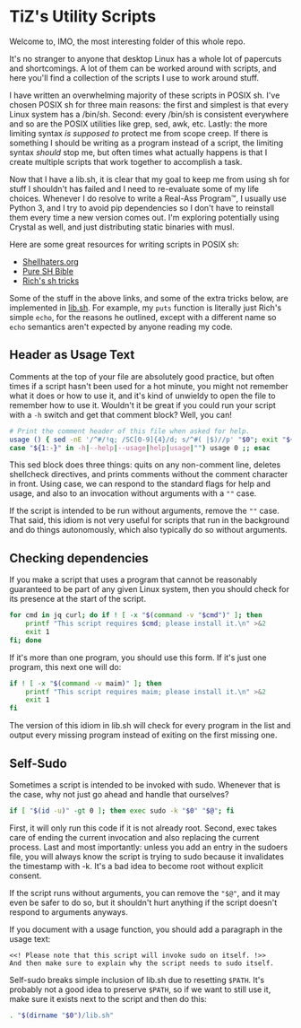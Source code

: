 # TiZ's Utility Scripts

Welcome to, IMO, the most interesting folder of this whole repo.

It's no stranger to anyone that desktop Linux has a whole lot of papercuts and shortcomings. A lot of them can be worked around with scripts, and here you'll find a collection of the scripts I use to work around stuff.

I have written an overwhelming majority of these scripts in POSIX sh. I've chosen POSIX sh for three main reasons: the first and simplest is that every Linux system has a /bin/sh. Second: every /bin/sh is consistent everywhere and so are the POSIX utilities like grep, sed, awk, etc. Lastly: the more limiting syntax *is supposed to* protect me from scope creep. If there is something I should be writing as a program instead of a script, the limiting syntax *should* stop me, but often times what actually happens is that I create multiple scripts that work together to accomplish a task.

Now that I have a lib.sh, it is clear that my goal to keep me from using sh for stuff I shouldn't has failed and I need to re-evaluate some of my life choices. Whenever I do resolve to write a Real-Ass Program™, I usually use Python 3, and I try to avoid pip dependencies so I don't have to reinstall them every time a new version comes out. I'm exploring potentially using Crystal as well, and just distributing static binaries with musl.

Here are some great resources for writing scripts in POSIX sh:

* [Shellhaters.org](https://shellhaters.org/)
* [Pure SH Bible](https://github.com/dylanaraps/pure-sh-bible)
* [Rich's sh tricks](http://www.etalabs.net/sh_tricks.html)

Some of the stuff in the above links, and some of the extra tricks below, are implemented in [lib.sh](lib.sh). For example, my `puts` function is literally just Rich's simple `echo`, for the reasons he outlined, except with a different name so `echo` semantics aren't expected by anyone reading my code.

## Header as Usage Text

Comments at the top of your file are absolutely good practice, but often times if a script hasn't been used for a hot minute, you might not remember what it does or how to use it, and it's kind of unwieldy to open the file to remember how to use it. Wouldn't it be great if you could run your script with a `-h` switch and get that comment block? Well, you can!

```sh
# Print the comment header of this file when asked for help.
usage () { sed -nE '/^#/!q; /SC[0-9]{4}/d; s/^#( |$)//p' "$0"; exit "${1:-0}"; }
case "${1:-}" in -h|--help|--usage|help|usage|"") usage 0 ;; esac
```

This sed block does three things: quits on any non-comment line, deletes shellcheck directives, and prints comments without the comment character in front. Using case, we can respond to the standard flags for help and usage, and also to an invocation without arguments with a `""` case.

If the script is intended to be run without arguments, remove the `""` case. That said, this idiom is not very useful for scripts that run in the background and do things autonomously, which also typically do so without arguments.

## Checking dependencies

If you make a script that uses a program that cannot be reasonably guaranteed to be part of any given Linux system, then you should check for its presence at the start of the script.

```sh
for cmd in jq curl; do if ! [ -x "$(command -v "$cmd")" ]; then
    printf "This script requires $cmd; please install it.\n" >&2
    exit 1
fi; done
```

If it's more than one program, you should use this form. If it's just one program, this next one will do:

```sh
if ! [ -x "$(command -v maim)" ]; then
    printf "This script requires maim; please install it.\n" >&2
    exit 1
fi
```

The version of this idiom in lib.sh will check for every program in the list and output every missing program instead of exiting on the first missing one.

## Self-Sudo

Sometimes a script is intended to be invoked with sudo. Whenever that is the case, why not just go ahead and handle that ourselves?

```sh
if [ "$(id -u)" -gt 0 ]; then exec sudo -k "$0" "$@"; fi
```

First, it will only run this code if it is not already root. Second, exec takes care of ending the current invocation and also replacing the current process. Last and most importantly: unless you add an entry in the sudoers file, you will always know the script is trying to sudo because it invalidates the timestamp with -k. It's a bad idea to become root without explicit consent.

If the script runs without arguments, you can remove the `"$@"`, and it may even be safer to do so, but it shouldn't hurt anything if the script doesn't respond to arguments anyways.

If you document with a usage function, you should add a paragraph in the usage text:

```
<<! Please note that this script will invoke sudo on itself. !>>
And then make sure to explain why the script needs to sudo itself.
```

Self-sudo breaks simple inclusion of lib.sh due to resetting `$PATH`. It's probably not a good idea to preserve `$PATH`, so if we want to still use it, make sure it exists next to the script and then do this:

```sh
. "$(dirname "$0")/lib.sh"
```
